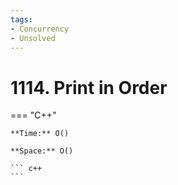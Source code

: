 ```yaml
---
tags:
- Concurrency
- Unsolved
---
```



# 1114. Print in Order

=== "C++"

    **Time:** O()

    **Space:** O()

    ``` c++
    ```
